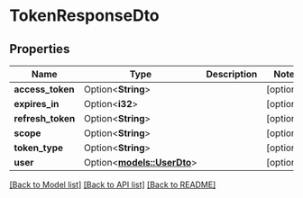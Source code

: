 # TokenResponseDto

## Properties

Name | Type | Description | Notes
------------ | ------------- | ------------- | -------------
**access_token** | Option<**String**> |  | [optional]
**expires_in** | Option<**i32**> |  | [optional]
**refresh_token** | Option<**String**> |  | [optional]
**scope** | Option<**String**> |  | [optional]
**token_type** | Option<**String**> |  | [optional]
**user** | Option<[**models::UserDto**](UserDTO.md)> |  | [optional]

[[Back to Model list]](../README.md#documentation-for-models) [[Back to API list]](../README.md#documentation-for-api-endpoints) [[Back to README]](../README.md)


